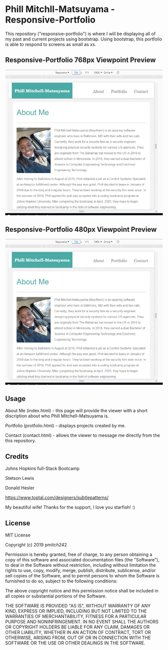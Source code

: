 # Phill Mitchll-Matsuyama - Responsive-Portfolio

This repository ("responsive-portfolio") is where I will be displaying all of my past and current projects using bootstrap. Using bootstrap, this portfolio is able to respond to screens as small as xs.

## Responsive-Portfolio 768px Viewpoint Preview
<img alt="768px Preview" src="assets/images/768px.png">

## Responsive-Portfolio 480px Viewpoint Preview
<img alt="480px Preview" src="assets/images/768px.png">

## Usage
About Me (index.html) - this page will provide the viewer with a short discription about who Phill Mitchell-Matsuyama is.

Portfolio (protfolio.html) - displays projects created by me.

Contact (contact.html) - allows the viewer to message me directly from the this repository.

## Credits
Johns Hopkins full-Stack Bootcamp

Stetson Lewis

Donald Hesler

https://www.toptal.com/designers/subtlepatterns/

My beautiful wife! Thanks for the support, I love you starfish! :)

## License
MIT License

Copyright (c) 2019 pmitch242

Permission is hereby granted, free of charge, to any person obtaining a copy of this software and associated documentation files (the "Software"), to deal in the Software without restriction, including without limitation the rights to use, copy, modify, merge, publish, distribute, sublicense, and/or sell copies of the Software, and to permit persons to whom the Software is furnished to do so, subject to the following conditions:

The above copyright notice and this permission notice shall be included in all copies or substantial portions of the Software.

THE SOFTWARE IS PROVIDED "AS IS", WITHOUT WARRANTY OF ANY KIND, EXPRESS OR IMPLIED, INCLUDING BUT NOT LIMITED TO THE WARRANTIES OF MERCHANTABILITY, FITNESS FOR A PARTICULAR PURPOSE AND NONINFRINGEMENT. IN NO EVENT SHALL THE AUTHORS OR COPYRIGHT HOLDERS BE LIABLE FOR ANY CLAIM, DAMAGES OR OTHER LIABILITY, WHETHER IN AN ACTION OF CONTRACT, TORT OR OTHERWISE, ARISING FROM, OUT OF OR IN CONNECTION WITH THE SOFTWARE OR THE USE OR OTHER DEALINGS IN THE SOFTWARE.
